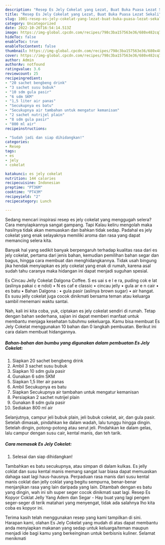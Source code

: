 ```yaml
---
description: "Resep Es Jely Cokelat yang Lezat, Buat Buka Puasa Lezat Sekali"
title: "Resep Es Jely Cokelat yang Lezat, Buat Buka Puasa Lezat Sekali"
slug: 1001-resep-es-jely-cokelat-yang-lezat-buat-buka-puasa-lezat-sekali
category: Uncategorized
date: 2022-10-26T16:54:14.513Z
image: https://img-global.cpcdn.com/recipes/798c3ba157563e36/680x482cq70/es-jely-cokelat-foto-resep-utama.jpg
hideToc: false
enableToc: true
enableTocContent: false
thumbnail: https://img-global.cpcdn.com/recipes/798c3ba157563e36/680x482cq70/es-jely-cokelat-foto-resep-utama.jpg
cover: https://img-global.cpcdn.com/recipes/798c3ba157563e36/680x482cq70/es-jely-cokelat-foto-resep-utama.jpg
author: Admin
authorAv: notfound
ratingvalue: 3.6
reviewcount: 25
recipeingredient:
- "20 sachet bengbeng drink"
- "3 sachet susu bubuk"
- "10 sdm gula pasir"
- "6 sdm SKM"
- "1,5 liter air panas"
- "Secukupnya es batu"
- "Secukupnya air tambahan untuk mengatur kemanisan"
- "2 sachet nutrijel plain"
- "8 sdm gula pasir"
- "800 ml air"
recipeinstructions:

- "Sudah jadi dan siap dihidangkan!"
categories:
- Resep
tags:
- es
- jely
- cokelat

katakunci: es jely cokelat 
nutrition: 144 calories
recipecuisine: Indonesian
preptime: "PT36M"
cooktime: "PT43M"
recipeyield: "2"
recipecategory: Lunch

---
```



Sedang mencari inspirasi resep es jely cokelat yang menggugah selera? Cara menyiapkannya sangat gampang. Tapi Kalau keliru mengolah maka hasilnya tidak akan memuaskan dan bahkan tidak sedap. Padahal es jely cokelat yang enak selayaknya memiliki aroma dan rasa yang dapat memancing selera kita.


Banyak hal yang sedikit banyak berpengaruh terhadap kualitas rasa dari es jely cokelat, pertama dari jenis bahan, kemudian pemilihan bahan segar dan bagus, hingga cara membuat dan menghidangkannya. Tidak usah bingung jika hendak menyiapkan es jely cokelat yang enak di rumah, karena asal sudah tahu caranya maka hidangan ini dapat menjadi suguhan spesial.

Es Cincau Jelly Cokelat Dalgona Coffee. S es uai s e l e ra, puding cok e lat (aslinya pakai c e ndol) • N es caf e classic • cincau jelly • gula ar e n cair • es batu • Bahan Dalgona : • gula pasir (aslinya brown sugar) • air hangat. Es susu jelly cokelat juga cocok dinikmati bersama teman atau keluarga sambil menemani waktu santai.


Nah, kali ini kita coba, yuk, ciptakan es jely cokelat sendiri di rumah. Tetap dengan bahan sederhana, sajian ini dapat memberi manfaat untuk membantu menjaga kesehatan tubuhmu sekeluarga. Kamu bisa membuat Es Jely Cokelat menggunakan 10 bahan dan 0 langkah pembuatan. Berikut ini cara dalam membuat hidangannya.

<!--inarticleads1-->

##### Bahan-bahan dan bumbu yang digunakan dalam pembuatan Es Jely Cokelat:

1. Siapkan 20 sachet bengbeng drink
1. Ambil 3 sachet susu bubuk
1. Siapkan 10 sdm gula pasir
1. Gunakan 6 sdm SKM
1. Siapkan 1,5 liter air panas
1. Ambil Secukupnya es batu
1. Siapkan Secukupnya air tambahan untuk mengatur kemanisan
1. Persiapkan 2 sachet nutrijel plain
1. Gunakan 8 sdm gula pasir
1. Sediakan 800 ml air


Selanjutnya, campur jeli bubuk plain, jeli bubuk cokelat, air, dan gula pasir. Setelah dimasak, pindahkan ke dalam wadah, lalu tunggu hingga dingin. Setelah dingin, potong-potong atau serut jeli. Pindahkan ke dalam gelas, lalu campur dengan susu cair, kental manis, dan teh tarik. 

<!--inarticleads2-->

##### Cara memasak Es Jely Cokelat:


1. Selesai dan siap dihidangkan!

Tambahkan es batu secukupnya, atau simpan di dalam kulkas. Es jelly coklat dan susu kental manis memang sangat luar biasa dapat memuaskan dahaga saat lagi haus-hausnya. Perpaduan rasa manis dari susu kental manis coklat dan jelly coklat yang begitu sempurna, benar-benar menjanjikan rasa yang lain daripada yang lain. Ditambah dengan es batu yang dingin, wah ini sih super seger cocok dinikmati saat lagi. Resep Es Kopyor Coklat Jelly Yang Adem dan Segar - Hay buat yang lagi pengen seger-seger di terik matahari yang menyengat, tidak ada salahnya lho kita coba es kopyor ini. 

Terima kasih telah menggunakan resep yang kami tampilkan di sini. Harapan kami, olahan Es Jely Cokelat yang mudah di atas dapat membantu anda menyiapkan makanan yang sedap untuk keluarga/teman maupun menjadi ide bagi kamu yang berkeinginan untuk berbisnis kuliner. Selamat menikmati
